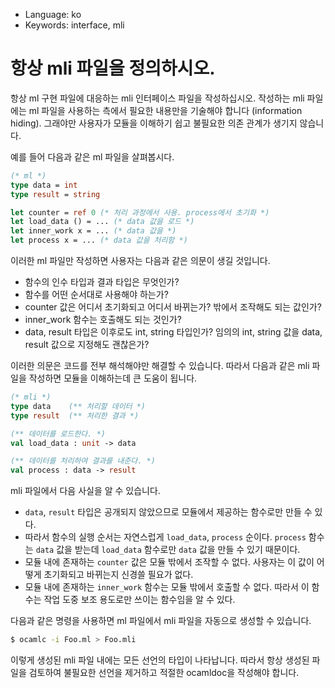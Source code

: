* Language: ko 
* Keywords: interface, mli

# 항상 mli 파일을 정의하시오.

항상 ml 구현 파일에 대응하는 mli 인터페이스 파일을 작성하십시오. 작성하는 mli 파일에는 ml 파일을 사용하는 측에서 필요한 내용만을 기술해야 합니다 (information hiding). 그래야만 사용자가 모듈을 이해하기 쉽고 불필요한 의존 관계가 생기지 않습니다.

예를 들어 다음과 같은 ml 파일을 살펴봅시다.

```ocaml
(* ml *)
type data = int
type result = string

let counter = ref 0 (* 처리 과정에서 사용. process에서 초기화 *)
let load_data () = ... (* data 값을 로드 *)
let inner_work x = ... (* data 값을 *)
let process x = ... (* data 값을 처리함 *)
```

이러한 ml 파일만 작성하면 사용자는 다음과 같은 의문이 생길 것입니다.

* 함수의 인수 타입과 결과 타입은 무엇인가?
* 함수를 어떤 순서대로 사용해야 하는가?
* counter 값은 어디서 초기화되고 어디서 바뀌는가? 밖에서 조작해도 되는 값인가?
* inner_work 함수는 호출해도 되는 것인가?
* data, result 타입은 이후로도 int, string 타입인가? 임의의 int, string 값을 data, result 값으로 지정해도 괜찮은가?

이러한 의문은 코드를 전부 해석해야만 해결할 수 있습니다. 따라서 다음과 같은 mli 파일을 작성하면 모듈을 이해하는데 큰 도움이 됩니다.

```ocaml
(* mli *)
type data    (** 처리할 데이터 *)
type result  (** 처리한 결과 *)

(** 데이터를 로드한다. *)
val load_data : unit -> data

(** 데이터를 처리하여 결과를 내준다. *)
val process : data -> result
```

mli 파일에서 다음 사실을 알 수 있습니다.

* `data`, `result` 타입은 공개되지 않았으므로 모듈에서 제공하는 함수로만 만들 수 있다.
* 따라서 함수의 실행 순서는 자연스럽게 `load_data`, `process` 순이다. `process` 함수는 `data` 값을 받는데 `load_data` 함수로만 `data` 값을 만들 수 있기 때문이다.
* 모듈 내에 존재하는 `counter` 값은 모듈 밖에서 조작할 수 없다. 사용자는 이 값이 어떻게 초기화되고 바뀌는지 신경쓸 필요가 없다.
* 모듈 내에 존재하는 `inner_work` 함수는 모듈 밖에서 호출할 수 없다. 따라서 이 함수는 작업 도중 보조 용도로만 쓰이는 함수임을 알 수 있다.

다음과 같은 명령을 사용하면 ml 파일에서 mli 파일을 자동으로 생성할 수 있습니다.

```sh
$ ocamlc -i Foo.ml > Foo.mli
```

이렇게 생성된 mli 파일 내에는 모든 선언의 타입이 나타납니다. 따라서 항상 생성된 파일을 검토하여 불필요한 선언을 제거하고 적절한 ocamldoc을 작성해야 합니다.
